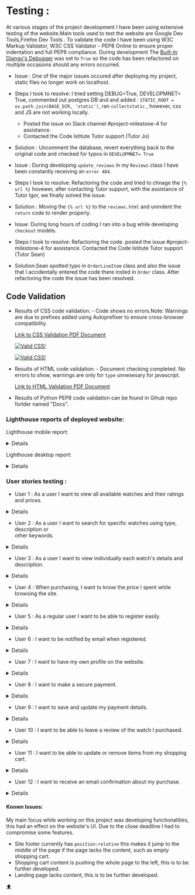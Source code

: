 # Testing :
<a name="totop"/>


At various stages of the project development I have been using extensive testing of the website.Main tools used to test the website are Google Dev Tools,Firefox Dev Tools . To validate the code  I have been using W3C Markup Validator, W3C CSS Validator - PEP8 Online to ensure proper indentation and full PEP8 compliance. During development The [Built-In Django's Debugger](https://docs.djangoproject.com/en/4.0/ref/settings/) was set to `True` so the code has been refactored on multiple occasions should any errors occurred.

- Issue : One of the major issues occured after deploying my project, static files no longer work on localhost.
- Steps I took to resolve: I tried setting DEBUG=True, DEVELOPMNET= True, commented out postgres DB and and added : `STATIC_ROOT = os.path.join(BASE_DIR, 'static')`, ran ``collectstatic`` , however, css and JS are not working locally. 
  * Posted the issue on Slack channel #project-milestone-4 for assistance.
  * Contacted the Code Istitute Tutor support (Tutor Jo)
- Solution : Uncomment the database, revert everything back to the original code and checked for typos in `DEVELOPMNET= True`

- Issue : During developing `update_reviews` in my ``Reviews`` class I have been constantly receiving an ``error 404``.
- Steps I took to resolve: Refactoring the code and tried to chnage the `{% url %}` hovewer, after contacting Tutor support, with the assistance of Tutor Igor, we 
finally solved the issue.
- Solution : Moving the `{% url %}` to the `reviews.html` and unindent the `return` code to render properly.

- Issue: During long hours of coding I ran into a bug while developing `checkout` models. 
- Steps I took to resolve: Refactoring the code. posted the issue #project-milestone-4 for assistance. Contacted the Code Istitute Tutor support (Tutor Sean)
- Solution:Sean spotted typo in `OrderLineItem` class and also the issue that I accidentally entered the code there insted in `Order` class. After refactoring the code the issue has been resolved.


## Code Validation

- Results of CSS code validation:
      - Code shows no errors.Note: Warnings are due to prefixes added using Autoprefixer to ensure cross-browser compatibility.

   <a href="Docs/W3C CSS Validator Kuzco.pdf" target="_blank" >Link to CSS Validation PDF Document</a>

   <p>
    <a href="http://jigsaw.w3.org/css-validator/check/referer">
        <img style="border:0;width:88px;height:31px"
            src="http://jigsaw.w3.org/css-validator/images/vcss"
            alt="Valid CSS!" />
    </a>
   </p>
       
  <p>
   <a href="http://jigsaw.w3.org/css-validator/check/referer">
     <img style="border:0;width:88px;height:31px"
        src="http://jigsaw.w3.org/css-validator/images/vcss-blue"
        alt="Valid CSS!" />
       </a>
   </p>

- Results of HTML code validation:
      - Document checking completed. No errors to show, warnings are only for `type` unnesesary for javascript.

  <a href="Docs/Nu Html Checker Kuzco.pdf" target="_blank" >Link to HTML Validation PDF Document</a>


- Results of Python PEP8 code validation can be found in Gihub repo forlder named "Docs".


### Lighthouse reports of deployed website:

Lighthouse mobile report:

<details>
<br>
 <p><img src="Docs/lighthse-mobile.PNG" style="min-width:100%" height="800" alt="Mobile screenshot"></p>
</details>

Lighthouse desktop report:

<details>
<br>
 <p><img src="Docs/lighthse-desktop.PNG" style="min-width:100%" height="800" alt="Mobile screenshot"></p>
</details>

### User stories testing :

- User 1 :  As a user I want to view all available watches and their ratings and prices.
<details>
<br>
<p><img src="Docs/all-watches.PNG" style="min-width:60%" height="400" alt="All watches"></p>
</details>


- User 2 : As a user I want to search for specific watches using type, description or     
other keywords.


<details>
<br>
<p><img src="Docs/search.gif" style="min-width:60%" height="400" alt="Search"></p>
</details>

- User 3 : As a user I want to view individually each watch's details and description.

<details>
<br>
<p><img src="Docs/description.PNG" style="min-width:60%" height="400" alt="Watch description"></p>
</details>

- User 4 : When purchasing, I want to know the price I spent while browsing the site.

<details>
<br>
<p><img src="Docs/cart.gif" style="min-width:60%" height="400" alt="cart"></p>
</details>

- User 5 : As a regular user I want to be able to register easily.
<details>
<br>
<p><img src="Docs/register.gif" style="min-width:60%" height="400" alt="register"></p>
</details>

- User 6 : I want to be notified by email when registered.

<details>
<br>
<p><img src="Docs/email.gif" style="min-width:60%" height="400" alt="email"></p>
</details>

- User 7 : I want to have my own profile on the website.

 <details>
<br>
<p><img src="Docs/profile.PNG" style="min-width:60%" height="400" alt="Profile"></p>
</details>

- User 8 : I want to make a secure payment.

<details>
<br>
<p><img src="Docs/payment.gif" style="min-width:60%" height="400" alt="Activities"></p>
</details>

- User 9 : I want to save and update my payment details.

<details>
<br>
<p><img src="Docs/profile.gif" style="min-width:60%" height="200" alt="Activities"></p>
</details>

- User 10 : I want to be able to leave a review of the watch I purchased.

<details>
<br>
<p><img src="Docs/review.PNG" style="min-width:60%" height="400" alt="Activities"></p>
</details>

- User 11 : I want to be able to update or remove items from my shopping cart.

<details>
<br>
<p><img src="Docs/update.gif" style="min-width:60%" height="400" alt="Activities"></p>
</details> 

- User 12 : I want to receive an email confirmation about my purchase.

<details>
<br>
<p><img src="Docs/email_conf.PNG" style="min-width:60%" height="400" alt="Activities"></p>
</details>   


#### Known Issues:

My main focus while working on this project was developing functionalities, this had an effect on the website's UI. Due to the close deadline I had to 
compromise some features. 

- Site footer currently has `position:relative` this makes it jump to the middle of the page if the page lacks the content, such as empty shopping cart.
- Shopping cart content is pushing the whole page to the left, this is to be further developed.
- Landing page lacks content, this is to be further developed.


[:arrow_up:](#totop)